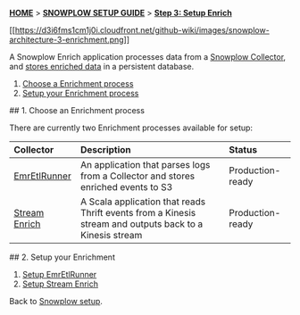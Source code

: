 <a name="top" />

[**HOME**](Home) > [**SNOWPLOW SETUP GUIDE**](Setting-up-Snowplow) > [**Step 3: Setup Enrich**](Setting-up-enrich)

[[https://d3i6fms1cm1j0i.cloudfront.net/github-wiki/images/snowplow-architecture-3-enrichment.png]]

A Snowplow Enrich application processes data from a [Snowplow Collector](Setting-up-a-Collector),
and [stores enriched data](Setting-up-alternative-data-storage) in a persistent database.

1. [Choose a Enrichment process](#choose)
2. [Setup your Enrichment process](#setup)

<a name="choose" />
## 1. Choose an Enrichment process

There are currently two Enrichment processes available for setup:

| **Collector**                                  | **Description**                                     | **Status**       |
|:-----------------------------------------------|:----------------------------------------------------|:-----------------|
| [EmrEtlRunner](setting-up-EmrEtlRunner)        | An application that parses logs from a Collector and stores enriched events to S3 | Production-ready |
| [Stream Enrich](setting-up-stream-enrich) | A Scala application that reads Thrift events from a Kinesis stream and outputs back to a Kinesis stream | Production-ready |

<a name="setup" />
## 2. Setup your Enrichment

1. [Setup EmrEtlRunner](setting-up-EmrEtlRunner)
2. [Setup Stream Enrich](setting-up-stream-enrich)

Back to [Snowplow setup](Setting-up-Snowplow).
